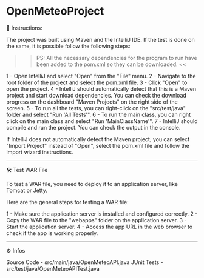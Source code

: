 # OpenMeteoProject

:page_facing_up: Instructions:

The project was built using Maven and the IntelliJ IDE. If the test is done on the same, it is possible
follow the following steps:

>> PS: All the necessary dependencies for the program to run have been added to the pom.xml
so they can be downloaded. <<

1 - Open IntelliJ and select "Open" from the "File" menu.
2 - Navigate to the root folder of the project and select the pom.xml file.
3 - Click "Open" to open the project.
4 - IntelliJ should automatically detect that this is a Maven project and start
     download dependencies. You can check the download progress on the dashboard
     "Maven Projects" on the right side of the screen.
5 - To run all the tests, you can right-click on the "src/test/java" folder
     and select "Run 'All Tests'".
6 - To run the main class, you can right click on the main class
     and select "Run 'MainClassName'".
7 - IntelliJ should compile and run the project. You can check the output in the console.

If IntelliJ does not automatically detect the Maven project, you can select "Import Project"
instead of "Open", select the pom.xml file and follow the import wizard instructions.

______________________________________________________________________________________________________________________________________

:hammer_and_wrench: Test WAR File

To test a WAR file, you need to deploy it to an application server,
like Tomcat or Jetty.

Here are the general steps for testing a WAR file:

1 - Make sure the application server is installed and configured correctly.
2 - Copy the WAR file to the "webapps" folder on the application server.
3 - Start the application server.
4 - Access the app URL in the web browser to check if the app is working properly.

______________________________________________________________________________________________________________________________________

:gear: Infos

Source Code - src/main/java/OpenMeteoAPI.java
JUnit Tests - src/test/java/OpenMeteoAPITest.java
